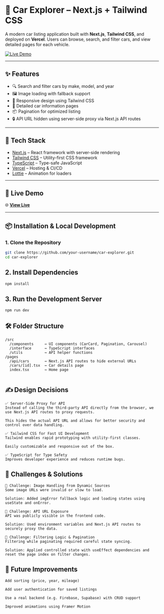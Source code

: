 # 🚗 Car Explorer – Next.js + Tailwind CSS

A modern car listing application built with **Next.js**, **Tailwind CSS**, and deployed on **Vercel**. Users can browse, search, and filter cars, and view detailed pages for each vehicle.

[![Live Demo](https://img.shields.io/badge/Live-Demo-green?style=flat&logo=vercel)](https://suzuki-assesment-8hve.vercel.app/)

---

## ✨ Features

- 🔍 Search and filter cars by make, model, and year
- 🖼️ Image loading with fallback support
- 📱 Responsive design using Tailwind CSS
- 📄 Detailed car information pages
- 📦 Pagination for optimized listing
- 🔒 API URL hidden using server-side proxy via Next.js API routes

---

## 🔧 Tech Stack

- [Next.js](https://nextjs.org/) – React framework with server-side rendering
- [Tailwind CSS](https://tailwindcss.com/) – Utility-first CSS framework
- [TypeScript](https://www.typescriptlang.org/) – Type-safe JavaScript
- [Vercel](https://vercel.com/) – Hosting & CI/CD
- [Lottie](https://lottiefiles.com/) – Animation for loaders

---

## 🚀 Live Demo

🌐 **[View Live]([https://suzuki-assesment-8hve.vercel.app/])**

---

## 📦 Installation & Local Development

### 1. Clone the Repository

```bash
git clone https://github.com/your-username/car-explorer.git
cd car-explorer
```

## 2. Install Dependencies
```bash
npm install
```

## 3. Run the Development Server
```
npm run dev

```

## 🛠️ Folder Structure
```
/src
  /components     → UI components (CarCard, Pagination, Carousel)
  /interface      → TypeScript interfaces
  /utils          → API helper functions
/pages
  /api/cars       → Next.js API routes to hide external URLs
  /cars/[id].tsx  → Car details page
  index.tsx       → Home page


```

## ✍️ Design Decisions
    ✅ Server-Side Proxy for API
    Instead of calling the third-party API directly from the browser, we use Next.js API routes to proxy requests.
    
    This hides the actual API URL and allows for better security and control over data handling.
    
    ✅ Tailwind CSS for Fast UI Development
    Tailwind enables rapid prototyping with utility-first classes.
    
    Easily customizable and responsive out of the box.
    
    ✅ TypeScript for Type Safety
    Improves developer experience and reduces runtime bugs.

## 🧱 Challenges & Solutions
    📌 Challenge: Image Handling from Dynamic Sources
    Some image URLs were invalid or slow to load.
    
    Solution: Added imgError fallback logic and loading states using useState and onError.
    
    📌 Challenge: API URL Exposure
    API was publicly visible in the frontend code.
    
    Solution: Used environment variables and Next.js API routes to securely proxy the data.
    
    📌 Challenge: Filtering Logic & Pagination
    Filtering while paginating required careful state syncing.
    
    Solution: Applied controlled state with useEffect dependencies and reset the page index on filter changes.

## 💫 Future Improvements
    Add sorting (price, year, mileage)
    
    Add user authentication for saved listings
    
    Use a real backend (e.g. Firebase, Supabase) with CRUD support
    
    Improved animations using Framer Motion


